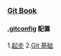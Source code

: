 ### [Git Book](https://git-scm.com/book/)

#### [.gitconfig](./git/gitconfig.md) 配置

1.[起步](./git/start.md)
2.[Git 基础](./git/basic.md)
